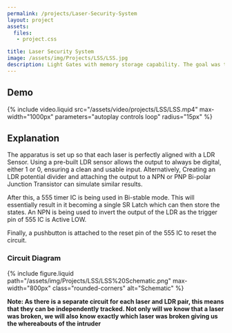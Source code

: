```yaml
---
permalink: /projects/Laser-Security-System
layout: project
assets:
  files:
   - project.css

title: Laser Security System
image: /assets/img/Projects/LSS/LSS.jpg
description: Light Gates with memory storage capability. The goal was to make an Intruder Alarm without using any Microcontrollers at all.
---
```


## Demo
{% include video.liquid src="/assets/video/projects/LSS/LSS.mp4" max-width="1000px" parameters="autoplay controls loop" radius="15px" %}

## Explanation

The apparatus is set up so that each laser is perfectly aligned with a LDR Sensor. Using a pre-built LDR sensor allows the output to always be digital, either 1 or 0, ensuring a clean and usable input. Alternatively, Creating an LDR potential divider and attaching the output to a NPN or PNP Bi-polar Junction Transistor can simulate similar results.

After this, a 555 timer IC is being used in Bi-stable mode. This will essentially result in it becoming a single SR Latch which can then store the states. An NPN is being used to invert the output of the LDR as the trigger pin of 555 IC is Active LOW.

Finally, a pushbutton is attached to the reset pin of the 555 IC to reset the circuit.

### Circuit Diagram

{% include figure.liquid path="/assets/img/Projects/LSS/LSS%20Schematic.png" max-width="800px" class="rounded-corners" alt="Schematic" %}

**Note: As there is a separate circuit for each laser and LDR pair, this means that they can be independently tracked. Not only will we know that a laser was broken, we will also know exactly which laser was broken giving us the whereabouts of the intruder**

<br class="spacer">